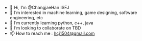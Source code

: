 - 👋 Hi, I’m @ChangjaeHan ISFJ
- 👀 I’m interested in machine learning, game designing, software engineering, etc
- 🌱 I’m currently learning python, c++, java
- 💞️ I’m looking to collaborate on TBD
- 📫 How to reach me : hcj1504@gmail.com

<!---
ChangjaeHan/ChangjaeHan is a ✨ special ✨ repository because its `README.md` (this file) appears on your GitHub profile.
You can click the Preview link to take a look at your changes.
--->
